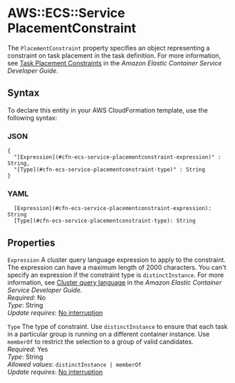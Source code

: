 # AWS::ECS::Service PlacementConstraint<a name="aws-properties-ecs-service-placementconstraint"></a>

The `PlacementConstraint` property specifies an object representing a constraint on task placement in the task definition\. For more information, see [Task Placement Constraints](https://docs.aws.amazon.com/AmazonECS/latest/developerguide/task-placement-constraints.html) in the _Amazon Elastic Container Service Developer Guide_\.

## Syntax<a name="aws-properties-ecs-service-placementconstraint-syntax"></a>

To declare this entity in your AWS CloudFormation template, use the following syntax:

### JSON<a name="aws-properties-ecs-service-placementconstraint-syntax.json"></a>

```
{
  "[Expression](#cfn-ecs-service-placementconstraint-expression)" : String,
  "[Type](#cfn-ecs-service-placementconstraint-type)" : String
}
```

### YAML<a name="aws-properties-ecs-service-placementconstraint-syntax.yaml"></a>

```
  [Expression](#cfn-ecs-service-placementconstraint-expression): String
  [Type](#cfn-ecs-service-placementconstraint-type): String
```

## Properties<a name="aws-properties-ecs-service-placementconstraint-properties"></a>

`Expression` <a name="cfn-ecs-service-placementconstraint-expression"></a>
A cluster query language expression to apply to the constraint\. The expression can have a maximum length of 2000 characters\. You can't specify an expression if the constraint type is `distinctInstance`\. For more information, see [Cluster query language](https://docs.aws.amazon.com/AmazonECS/latest/developerguide/cluster-query-language.html) in the _Amazon Elastic Container Service Developer Guide_\.  
_Required_: No  
_Type_: String  
_Update requires_: [No interruption](https://docs.aws.amazon.com/AWSCloudFormation/latest/UserGuide/using-cfn-updating-stacks-update-behaviors.html#update-no-interrupt)

`Type` <a name="cfn-ecs-service-placementconstraint-type"></a>
The type of constraint\. Use `distinctInstance` to ensure that each task in a particular group is running on a different container instance\. Use `memberOf` to restrict the selection to a group of valid candidates\.  
_Required_: Yes  
_Type_: String  
_Allowed values_: `distinctInstance | memberOf`  
_Update requires_: [No interruption](https://docs.aws.amazon.com/AWSCloudFormation/latest/UserGuide/using-cfn-updating-stacks-update-behaviors.html#update-no-interrupt)
